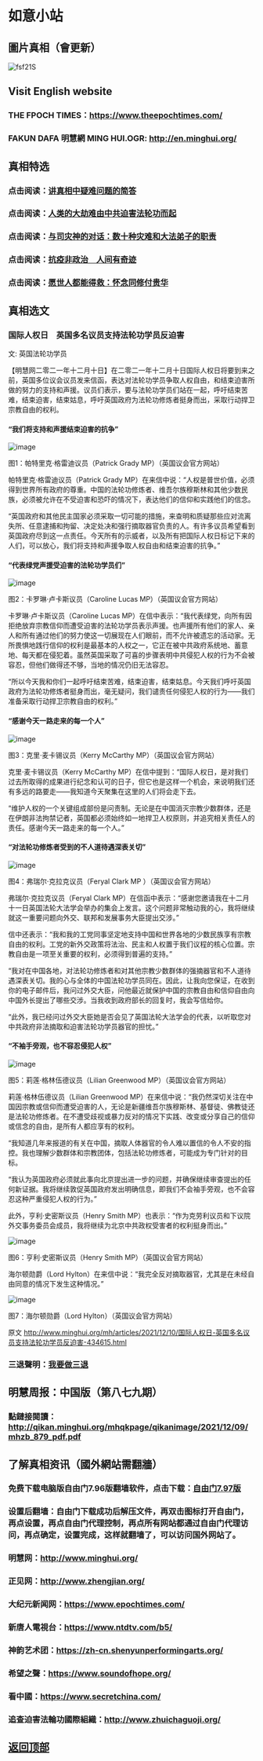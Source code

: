 # 如意小站

## 圖片真相（會更新）

![fsf21S](https://user-images.githubusercontent.com/79625284/145184269-fe427e88-8fdf-41b9-8e64-2a8ee11f4787.jpg)

## Visit English website

### THE FPOCH TIMES：https://www.theepochtimes.com/

### FAKUN DAFA 明慧網 MING HUI.OGR: http://en.minghui.org/

## 真相特选

### 点击阅读：[讲真相中疑难问题的简答](https://github.com/pinhe91/jcxw3/tree/main)

### 点击阅读：[人类的大劫难由中共迫害法轮功而起](https://github.com/pinhe91/jcxw4/tree/main) 

### 点击阅读：[与司灾神的对话：数十种灾难和大法弟子的职责](https://github.com/pinhe91/jcxw1/tree/main) 

### 点击阅读：[抗疫非政治　人间有奇迹](https://github.com/pinhe91/jcxw2/tree/main) 

### 点击阅读：[愿世人都能得救：怀念同修付贵华](https://github.com/pinhe91/jcxw5/tree/main)

## 真相选文

### 国际人权日　英国多名议员支持法轮功学员反迫害

文: 英国法轮功学员 

【明慧网二零二一年十二月十日】在二零二一年十二月十日国际人权日将要到来之前，英国多位议会议员发来信函，表达对法轮功学员争取人权自由，和结束迫害所做的努力的支持和声援。议员们表示，要与法轮功学员们站在一起，呼吁结束苦难，结束迫害，结束姑息，呼吁英国政府为法轮功修炼者挺身而出，采取行动捍卫宗教自由的权利。

#### “我们将支持和声援结束迫害的抗争”

![image](https://user-images.githubusercontent.com/79625284/145543602-a96cf36f-191b-4333-99b9-5cb9145bc510.png)

图1：帕特里克·格雷迪议员（Patrick Grady MP）（英国议会官方网站）

帕特里克·格雷迪议员（Patrick Grady MP）在来信中说：“人权是普世价值，必须得到世界所有政府的尊重。中国的法轮功修炼者、维吾尔族穆斯林和其他少数民族，必须被允许在不受迫害和恐吓的情况下，表达他们的信仰和实践他们的信念。

“英国政府和其他民主国家必须采取一切可能的措施，来查明和质疑那些应对流离失所、任意逮捕和拘留、决定处决和强行摘取器官负责的人。有许多议员希望看到英国政府尽到这一点责任。今天所有的示威者，以及所有把国际人权日标记下来的人们，可以放心，我们将支持和声援争取人权自由和结束迫害的抗争。”

#### “代表绿党声援受迫害的法轮功学员们”

![image](https://user-images.githubusercontent.com/79625284/145543820-f2d6fceb-0c58-475e-a4b1-fe95c4c8a41b.png)

图2：卡罗琳·卢卡斯议员（Caroline Lucas MP）（英国议会官方网站）

卡罗琳·卢卡斯议员（Caroline Lucas MP）在信中表示：“我代表绿党，向所有因拒绝放弃宗教信仰而遭受迫害的法轮功学员表示声援。也声援所有他们的家人、亲人和所有通过他们的努力使这一切展现在人们眼前，而不允许被遗忘的活动家。无所畏惧地践行信仰的权利是最基本的人权之一，它正在被中共政府系统地、蓄意地、每天都在侵犯着。虽然英国采取了可喜的步骤表明中共侵犯人权的行为不会被容忍，但他们做得还不够，当地的情况仍旧无法容忍。

“所以今天我和你们一起呼吁结束苦难，结束迫害，结束姑息。今天我们呼吁英国政府为法轮功修炼者挺身而出，毫无疑问，我们谴责任何侵犯人权的行为——我们准备采取行动捍卫宗教自由的权利。”

#### “感谢今天一路走来的每一个人”

![image](https://user-images.githubusercontent.com/79625284/145543949-f2b7f4f2-5872-469d-aef2-b6b542bd15fa.png)

图3：克里·麦卡锡议员（Kerry McCarthy MP）（英国议会官方网站）

克里·麦卡锡议员（Kerry McCarthy MP）在信中提到：“国际人权日，是对我们过去所取得的成果进行纪念和认可的日子，但它也是这样一个机会，来说明我们还有多远的路要走——我知道今天聚集在这里的人们将会走下去。

“维护人权的一个关键组成部份是问责制。无论是在中国消灭宗教少数群体，还是在伊朗非法拘禁记者，英国都必须始终如一地捍卫人权原则，并追究相关责任人的责任。感谢今天一路走来的每一个人。”

#### “对法轮功修炼者受到的不人道待遇深表关切”

![image](https://user-images.githubusercontent.com/79625284/145544081-797fbd27-a24d-4955-ae86-a416efc73173.png)

图4：弗瑞尔·克拉克议员（Feryal Clark MP ）（英国议会官方网站）

弗瑞尔·克拉克议员（Feryal Clark MP）在信函中表示：“感谢您邀请我在十二月十一日英国法轮大法学会举办的集会上发言。这个问题非常触动我的心，我将继续就这一重要问题向外交、联邦和发展事务大臣提出交涉。”

信中还表示：“我和我的工党同事坚定地支持中国和世界各地的少数民族享有宗教自由的权利。工党的新外交政策将法治、民主和人权置于我们议程的核心位置。宗教自由是一项至关重要的权利，必须得到普遍的支持。”

“我对在中国各地，对法轮功修炼者和对其他宗教少数群体的强摘器官和不人道待遇深表关切。我的心与全体的中国法轮功学员同在。因此，让我向您保证，在收到你的电子邮件后，我问过外交大臣，问他最近就保护中国的宗教自由和信仰自由向中国外长提出了哪些交涉。当我收到政府部长的回复时，我会写信给你。

“此外，我已经问过外交大臣她是否会见了英国法轮大法学会的代表，以听取您对中共政府非法摘取和迫害法轮功学员器官的担忧。”

#### “不袖手旁观，也不容忍侵犯人权”

![image](https://user-images.githubusercontent.com/79625284/145544215-6c370409-ecee-40be-b7ed-a42e1a283097.png)

图5：莉莲·格林伍德议员（Lilian Greenwood MP）（英国议会官方网站）

莉莲·格林伍德议员（Lilian Greenwood MP）在来信中说：“我仍然深切关注在中国因宗教或信仰而遭受迫害的人，无论是新疆维吾尔族穆斯林、基督徒、佛教徒还是法轮功修炼者。在不遭受歧视或暴力反对的情况下实践、改变或分享自己的信仰或信念的自由，是所有人都应享有的权利。

“我知道几年来报道的有关在中国，摘取人体器官的令人难以置信的令人不安的指控。我也理解少数群体和宗教团体，包括法轮功修炼者，可能成为专门针对的目标。

“我认为英国政府必须就此事向北京提出进一步的问题，并确保继续审查提出的任何新证据。我将继续敦促英国政府发出明确信息，即我们不会袖手旁观，也不会容忍这种严重侵犯人权的行为。”

此外，亨利·史密斯议员（Henry Smith MP）也表示：“作为克劳利议员和下议院外交事务委员会成员，我将继续为北京中共政权受害者的权利挺身而出。”

![image](https://user-images.githubusercontent.com/79625284/145544324-02630d33-a608-417b-87e1-167634c42132.png)

图6：亨利·史密斯议员（Henry Smith MP）（英国议会官方网站）

海尔顿勋爵（Lord Hylton）在来信中说：“我完全反对摘取器官，尤其是在未经自由同意的情况下发生这种情况。”

![image](https://user-images.githubusercontent.com/79625284/145544445-792d9e78-c9a4-441a-a2ff-d3f2d72e0ccf.png)

图7：海尔顿勋爵（Lord Hylton）（英国议会官方网站）

原文 http://www.minghui.org/mh/articles/2021/12/10/国际人权日-英国多名议员支持法轮功学员反迫害-434615.html

### 三退聲明：[我要做三退](http://tuidang.ddns.net/)

## 明慧周报：中国版（第八七九期）

### 點鏈接閱讀：http://qikan.minghui.org/mhqkpage/qikanimage/2021/12/09/mhzb_879_pdf.pdf

## 了解真相资讯（國外網站需翻牆）

### 免费下载电脑版自由门7.96版翻墙软件，点击下载：[自由门7.97版](https://github.com/pinhe91/tuiguang/files/6839679/fg797r.zip)

### 设置后翻墙：自由门下载成功后解压文件，再双击图标打开自由门，再点设置，再点自由门代理控制，再点所有网站都通过自由门代理访问，再点确定，设置完成，这样就翻墙了，可以访问国外网站了。

### 明慧网：http://www.minghui.org/

### 正见网：http://www.zhengjian.org/

### 大纪元新闻网：https://www.epochtimes.com/

### 新唐人電視台：https://www.ntdtv.com/b5/

### 神韵艺术团：https://zh-cn.shenyunperformingarts.org/

### 希望之聲：https://www.soundofhope.org/

### 看中國：https://www.secretchina.com/

### 追查迫害法輪功國際組織：http://www.zhuichaguoji.org/

## [返回顶部](https://git.io/Js3EY)
